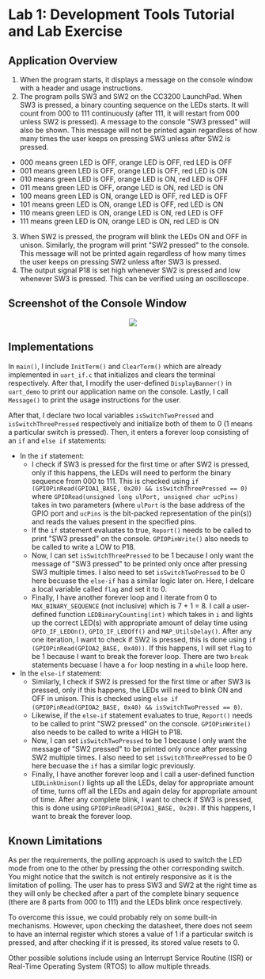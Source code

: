 # Lab 1: Development Tools Tutorial and Lab Exercise

## Application Overview

1. When the program starts, it displays a message on the console window with a header and usage instructions.
2. The program polls SW3 and SW2 on the CC3200 LaunchPad. When SW3 is pressed, a binary counting sequence on the LEDs starts. It will count from 000 to 111 continuously (after 111, it will restart from 000 unless SW2 is pressed). A message to the console "SW3 pressed" will also be shown. This message will not be printed again regardless of how many times the user keeps on pressing SW3 unless after SW2 is pressed.
* 000 means green LED is OFF, orange LED is OFF, red LED is OFF
* 001 means green LED is OFF, orange LED is OFF, red LED is ON
* 010 means green LED is OFF, orange LED is ON, red LED is OFF
* 011 means green LED is OFF, orange LED is ON, red LED is ON
* 100 means green LED is ON, orange LED is OFF, red LED is OFF
* 101 means green LED is ON, orange LED is OFF, red LED is ON
* 110 means green LED is ON, orange LED is ON, red LED is OFF
* 111 means green LED is ON, orange LED is ON, red LED is ON
3. When SW2 is pressed, the program will blink the LEDs ON and OFF in unison. Similarly, the program will print "SW2 pressed" to the console. This message will not be printed again regardless of how many times the user keeps on pressing SW2 unless after SW3 is pressed.
4. The output signal P18 is set high whenever SW2 is pressed and low whenever SW3 is pressed. This can be verified using an oscilloscope.

## Screenshot of the Console Window

<p align="center">
    <img src="https://user-images.githubusercontent.com/75139323/154020078-99edfd26-6051-4c25-a19c-dd20e1f71ba4.png">
 </p>

## Implementations

In `main()`, I include `InitTerm()` and `ClearTerm()` which are already implemented in `uart_if.c` that initializes and clears the terminal respectively. After that, I modify the user-defined `DisplayBanner()` in `uart_demo` to print our application name on the console. Lastly, I call `Message()` to print the usage instructions for the user.

After that, I declare two local variables `isSwitchTwoPressed` and `isSwitchThreePressed` respectively and initialize both of them to 0 (1 means a particular switch is pressed). Then, it enters a forever loop consisting of an `if` and `else if` statements:

- In the `if` statement:
  - I check if SW3 is pressed for the first time or after SW2 is pressed, only if this happens, the LEDs will need to perform the binary sequence from 000 to 111. This is checked using `if (GPIOPinRead(GPIOA1_BASE, 0x20) && isSwitchThreePressed == 0)` where `GPIORead(unsigned long ulPort, unsigned char ucPins)` takes in two parameters (where `ulPort` is the base address of the GPIO port and `ucPins` is the bit-packed representation of the pin(s)) and reads the values present in the specified pins. 
  - If the `if` statement evaluates to true, `Report()` needs to be called to print "SW3 pressed" on the console. `GPIOPinWrite()` also needs to be called to write a LOW to P18.
  - Now, I can set `isSwitchThreePressed` to be 1 because I only want the message of "SW3 pressed" to be printed only once after pressing SW3 multiple times. I also need to set `isSwitchTwoPressed` to be 0 here becuase the `else-if` has a similar logic later on. Here, I delcare a local variable called `flag` and set it to 0.
  - Finally, I have another forever loop and I iterate from 0 to `MAX_BINARY_SEQUENCE` (not inclusive) which is 7 + 1 = 8. I call a user-defined function `LEDBinaryCounting(int)` which takes in `i` and lights up the correct LED(s) with appropriate amount of delay time using `GPIO_IF_LEDOn()`, `GPIO_IF_LEDOff()` and `MAP_UtilsDelay()`. After any one iteration, I want to check if SW2 is pressed, this is done using `if (GPIOPinRead(GPIOA2_BASE, 0x40))`. If this happens, I will set `flag` to be 1 because I want to break the forever loop. There are two `break` statements becuase I have a `for` loop nesting in a `while` loop here.
- In the `else-if` statement:
  - Similarly, I check if SW2 is pressed for the first time or after SW3 is pressed, only if this happens, the LEDs will need to blink ON and OFF in unison. This is checked using `else if (GPIOPinRead(GPIOA2_BASE, 0x40) && isSwitchTwoPressed == 0)`.
  - Likewise, if the `else-if` statement evaluates to true, `Report()` needs to be called to print "SW2 pressed" on the console. `GPIOPinWrite()` also needs to be called to write a HIGH to P18.  
  - Now, I can set `isSwitchTwoPressed` to be 1 because I only want the message of "SW2 pressed" to be printed only once after pressing SW2 multiple times. I also need to set `isSwitchThreePressed` to be 0 here becuase the `if` has a similar logic previously.
  - Finally, I have another forever loop and I call a user-defined function `LEDLinkUnison()` lights up all the LEDs, delay for appropriate amount of time, turns off all the LEDs and again delay for appropriate amount of time. After any complete blink, I want to check if SW3 is pressed, this is done using `GPIOPinRead(GPIOA1_BASE, 0x20)`. If this happens, I want to break the forever loop.

## Known Limitations

As per the requirements, the polling approach is used to switch the LED mode from one to the other by pressing the other corresponding switch. You might notice that the switch is not entirely responsive as it is the limitation of polling. The user has to press SW3 and SW2 at the right time as they will only be checked after a part of the complete binary sequence (there are 8 parts from 000 to 111) and the LEDs blink once respectively. 

To overcome this issue, we could probably rely on some built-in mechanisms. However, upon checking the datasheet, there does not seem to have an internal register which stores a value of 1 if a particular switch is pressed, and after checking if it is pressed, its stored value resets to 0. 

Other possible solutions include using an Interrupt Service Routine (ISR) or Real-Time Operating System (RTOS) to allow multiple threads.
